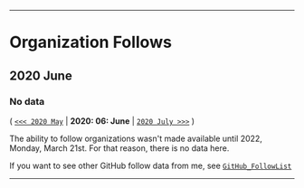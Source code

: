 
***

# Organization Follows

## 2020 June

### No data

( [`<<< 2020 May`](/Follows/2020/05_May/) | **2020: 06: June** | [`2020 July >>>`](/Follows/2020/07_July/) )

The ability to follow organizations wasn't made available until 2022, Monday, March 21st. For that reason, there is no data here.

If you want to see other GitHub follow data from me, see [`GitHub_FollowList`](https://github.com/seanpm2001/GitHub_FollowList/)

***
